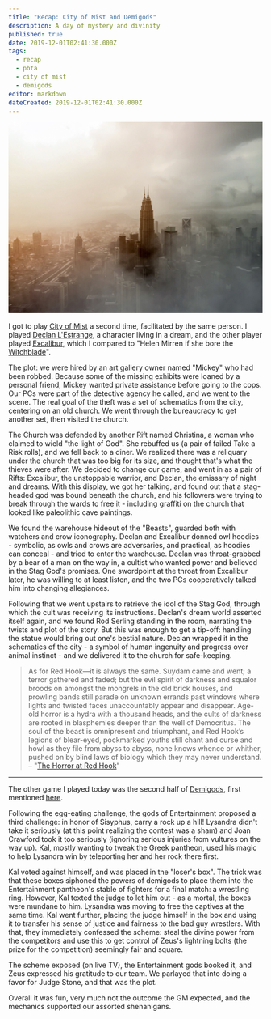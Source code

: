 ```yaml
---
title: "Recap: City of Mist and Demigods"
description: A day of mystery and divinity
published: true
date: 2019-12-01T02:41:30.000Z
tags:
  - recap
  - pbta
  - city of mist
  - demigods
editor: markdown
dateCreated: 2019-12-01T02:41:30.000Z
---
```


![Featured Image](recap-city-of-mist-and-demigods.jpg)

I got to play [City of Mist](https://www.cityofmist.co/) a second time, facilitated by the same person. I played [Declan L'Estrange](https://19290615-096e-4dab-8b2d-2a4ac255656e.filesusr.com/ugd/64098d_07542ae3f4e74cd3940b5cdd5237b206.pdf), a character living in a dream, and the other player played [Excalibur](https://19290615-096e-4dab-8b2d-2a4ac255656e.filesusr.com/ugd/64098d_1523ee63a0404f39bf6aa2d38e84cdd9.pdf), which I compared to "Helen Mirren if she bore the [Witchblade](https://en.wikipedia.org/wiki/Witchblade)".

The plot: we were hired by an art gallery owner named "Mickey" who had been robbed. Because some of the missing exhibits were loaned by a personal friend, Mickey wanted private assistance before going to the cops. Our PCs were part of the detective agency he called, and we went to the scene. The real goal of the theft was a set of schematics from the city, centering on an old church. We went through the bureaucracy to get another set, then visited the church.

The Church was defended by another Rift named Christina, a woman who claimed to wield "the light of God". She rebuffed us (a pair of failed Take a Risk rolls), and we fell back to a diner. We realized there was a reliquary under the church that was too big for its size, and thought that's what the thieves were after. We decided to change our game, and went in as a pair of Rifts: Excalibur, the unstoppable warrior, and Declan, the emissary of night and dreams. With this display, we got her talking, and found out that a stag-headed god was bound beneath the church, and his followers were trying to break through the wards to free it - including graffiti on the church that looked like paleolithic cave paintings.

We found the warehouse hideout of the "Beasts", guarded both with watchers and crow iconography. Declan and Excalibur donned owl hoodies - symbolic, as owls and crows are adversaries, and practical, as hoodies can conceal - and tried to enter the warehouse. Declan was throat-grabbed by a bear of a man on the way in, a cultist who wanted power and believed in the Stag God's promises. One swordpoint at the throat from Excalibur later, he was willing to at least listen, and the two PCs cooperatively talked him into changing allegiances.

Following that we went upstairs to retrieve the idol of the Stag God, through which the cult was receiving its instructions. Declan's dream world asserted itself again, and we found Rod Serling standing in the room, narrating the twists and plot of the story. But this was enough to get a tip-off: handling the statue would bring out one's bestial nature. Declan wrapped it in the schematics of the city - a symbol of human ingenuity and progress over animal instinct - and we delivered it to the church for safe-keeping.

> As for Red Hook—it is always the same. Suydam came and went; a terror gathered and faded; but the evil spirit of darkness and squalor broods on amongst the mongrels in the old brick houses, and prowling bands still parade on unknown errands past windows where lights and twisted faces unaccountably appear and disappear. Age-old horror is a hydra with a thousand heads, and the cults of darkness are rooted in blasphemies deeper than the well of Democritus. The soul of the beast is omnipresent and triumphant, and Red Hook’s legions of blear-eyed, pockmarked youths still chant and curse and howl as they file from abyss to abyss, none knows whence or whither, pushed on by blind laws of biology which they may never understand. – "[The Horror at Red Hook](http://www.hplovecraft.com/writings/texts/fiction/hrh.aspx)"

----

The other game I played today was the second half of [Demigods](https://demigodspbta.com/), first mentioned [here](/recap-genesys-and-demigods/).

Following the egg-eating challenge, the gods of Entertainment proposed a third challenge: in honor of Sisyphus, carry a rock up a hill! Lysandra didn't take it seriously (at this point realizing the contest was a sham) and Joan Crawford took it too seriously (ignoring serious injuries from vultures on the way up). Kal, mostly wanting to tweak the Greek pantheon, used his magic to help Lysandra win by teleporting her and her rock there first.

Kal voted against himself, and was placed in the "loser's box". The trick was that these boxes siphoned the powers of demigods to place them into the Entertainment pantheon's stable of fighters for a final match: a wrestling ring. However, Kal texted the judge to let him out - as a mortal, the boxes were mundane to him. Lysandra was moving to free the captives at the same time. Kal went further, placing the judge himself in the box and using it to transfer his sense of justice and fairness to the bad guy wrestlers. With that, they immediately confessed the scheme: steal the divine power from the competitors and use this to get control of Zeus's lightning bolts (the prize for the competition) seemingly fair and square.

The scheme exposed (on live TV), the Entertainment gods booked it, and Zeus expressed his gratitude to our team. We parlayed that into doing a favor for Judge Stone, and that was the plot.

Overall it was fun, very much not the outcome the GM expected, and the mechanics supported our assorted shenanigans.


    